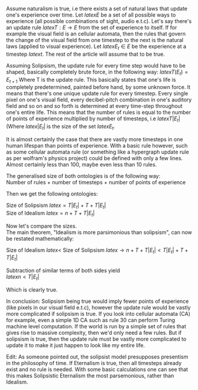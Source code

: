 Assume naturalism is true, i.e there exists a set of natural laws that update one's experience over time. Let $latex E$ be a set of all possible ways to experience (all possible combinations of sight, audio e.t.c). Let's say there's an update rule $latex T:E\rightarrow E$ from the set of experience to itself. If for example the visual field is an cellular automata, then the rules that govern the change of the visual field from one timestep to the next is the natural laws (applied to visual experience). Let $latex E_t\in E$ be the experience at a timestep $latex t$. The rest of the article will assume that to be true.

Assuming Solipsism, the update rule for every time step would have to be shaped, basically completely brute force, in the following way: $latex T(E_t) = E_{t+1}$ Where T is the update rule. This basically states that one's life is completely predetermined, painted before hand, by some unknown force. It means that there's one unique update rule for every timestep. Every single pixel on one's visual field, every decibel-pitch combination in one's auditory field and so on and so forth is determined at every time-step throughout one's entire life. This means that the number of rules is equal to the number of points of experience multiplied by number of timesteps, i.e $latex T|E_t|$ (Where $latex |E_t|$ is the size of the set $latex E_t$.

It is almost certainly the case that there are vastly more timesteps in one human lifespan than points of experience. With a basic rule however, such as some cellular automata rule (or something like a hypergraph update rule as per wolfram's physics project) could be defined with only a few lines. Almost certainly less than 100, maybe even less than 10 rules.

The generalised size of both ontologies is of the following way:  
Number of rules + number of timesteps + number of points of experience

Then we get the following ontologies:

Size of Solipsism $latex = T|E_t| + T + T|E_t|$  
Size of Idealism $latex = n + T + T|E_t|$

Now let's compare the sizes.  
The main theorem, "Idealism is more parsimonious than solipsism", can now be restated mathematically:

Size of Idealism $latex <$ Size of Solipsism $latex \rightarrow n + T + T|E_t| < T|E_t| + T + T|E_t|$

Subtraction of similar terms of both sides yield  
$latex n<T|E_t|$

Which is clearly true.

In conclusion: Solipsism being true would imply fewer points of experience (like pixels in our visual field e.t.c), however the update rule would be vastly more complicated if solipsism is true. If you look into cellular automata (CA) for example, even a simple 1D CA such as rule 30 can perform Turing machine level computation. If the world is run by a simple set of rules that gives rise to massive complexity, then we'd only need a few rules. But if solipsism is true, then the update rule must be vastly more complicated to update it to make it just happen to look like my entire life.

Edit: As someone pointed out, the solipsist model presupposes presentism in the philosophy of time. If Eternalism is true, then all timesteps already exist and no rule is needed. With some basic calculations one can see that this makes Solipsistic Eternalism the most parsemonious, rather than Idealism.